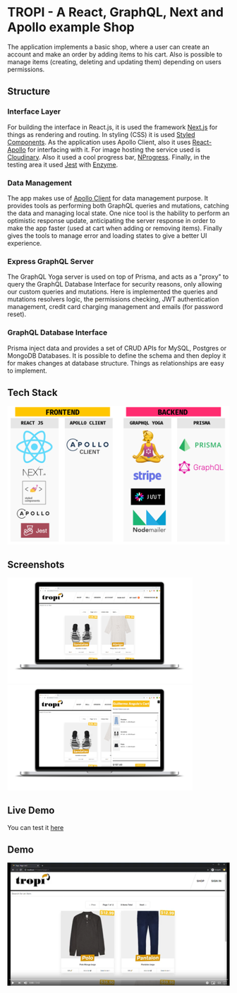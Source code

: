 # TROPI - A React, GraphQL, Next and Apollo example Shop
The application implements a basic shop, where a user can create an account and make an order by adding items to his cart. Also is possible to manage items (creating, deleting and updating them) depending on users permissions. 

## Structure
### Interface Layer
For building the interface in React.js, it is used the framework [Next.js](https://nextjs.org/) for things as rendering and routing. In styling (CSS) it is used [Styled Components](https://www.styled-components.com/). As the application uses Apollo Client, also it uses [React-Apollo](https://github.com/apollographql/react-apollo) for interfacing with it. For image hosting the service used is [Cloudinary](https://cloudinary.com/). Also it used a cool progress bar, [NProgress](https://ricostacruz.com/nprogress/). Finally, in the testing area it used [Jest](https://jestjs.io/) with [Enzyme](https://airbnb.io/enzyme/).

### Data Management
The app makes use of [Apollo Client](https://www.apollographql.com/docs/react/) for data management purpose. It provides tools as performing both GraphQL queries and mutations, catching the data and managing local state. One nice tool is the hability to perform an optimistic response update, anticipating the server response in order to make the app faster (used at cart when adding or removing items). Finally gives the tools to manage error and loading states to give a better UI experience.

### Express GraphQL Server
The GraphQL Yoga server is used on top of Prisma, and acts as a "proxy" to query the GraphQL Database Interface for security reasons, only allowing our custom queries and mutations. Here is implemented the queries and mutations resolvers logic, the permissions checking, JWT authentication management, credit card charging management and emails (for password reset).

### GraphQL Database Interface
Prisma inject data and provides a set of CRUD APIs for MySQL, Postgres or MongoDB Databases. It is possible to define the schema and then deploy it for makes changes at database structure. Things as relationships are easy to implement. 

## Tech Stack
<img src="https://github.com/GuilleAngulo/react-graphql-shop/blob/master/frontend/snapshots/techs-stack.png" width="1000">

## Screenshots
<img src="https://github.com/GuilleAngulo/react-graphql-shop/blob/master/frontend/snapshots/home-shot.png" width="420"><img src="https://github.com/GuilleAngulo/react-graphql-shop/blob/master/frontend/snapshots/cart-shot.png" width="420">

## Live Demo
You can test it [here](https://tropi-react-prod.herokuapp.com/)

## Demo
[![Watch the demo](https://github.com/GuilleAngulo/react-graphql-shop/blob/master/frontend/snapshots/frame.png)](https://youtu.be/MSxbtrsVcfQ)
